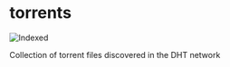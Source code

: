 torrents 
========
![Indexed](https://img.shields.io/badge/indexed-10259-blue)

Collection of torrent files discovered in the DHT network
